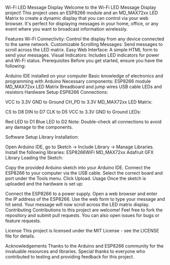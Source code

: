 Wi-Fi LED Message Display
Welcome to the Wi-Fi LED Message Display project! This project uses an ESP8266 module and an MD_MAX72xx LED Matrix to create a dynamic display that you can control via your web browser. It's perfect for displaying messages in your home, office, or any event where you want to broadcast information wirelessly.

Features
Wi-Fi Connectivity: Control the display from any device connected to the same network.
Customizable Scrolling Messages: Send messages to scroll across the LED matrix.
Easy Web Interface: A simple HTML form to send your messages.
Visual Indicators: Includes LED indicators for power and Wi-Fi status.
Prerequisites
Before you get started, ensure you have the following:

Arduino IDE installed on your computer
Basic knowledge of electronics and programming with Arduino
Necessary components:
ESP8266 module
MD_MAX72xx LED Matrix
Breadboard and jump wires
USB cable
LEDs and resistors
Hardware Setup
ESP8266 Connections:

VCC to 3.3V
GND to Ground
CH_PD to 3.3V
MD_MAX72xx LED Matrix:

CS to D8
DIN to D7
CLK to D5
VCC to 3.3V
GND to Ground
LEDs:

Red LED to D1
Blue LED to D2
Note: Double-check all connections to avoid any damage to the components.

Software Setup
Library Installation:

Open Arduino IDE, go to Sketch -> Include Library -> Manage Libraries.
Install the following libraries:
ESP8266WiFi
MD_MAX72xx
Adafruit GFX Library
Loading the Sketch:

Copy the provided Arduino sketch into your Arduino IDE.
Connect the ESP8266 to your computer via the USB cable.
Select the correct board and port under the Tools menu.
Click Upload.
Usage
Once the sketch is uploaded and the hardware is set up:

Connect the ESP8266 to a power supply.
Open a web browser and enter the IP address of the ESP8266.
Use the web form to type your message and hit send.
Your message will now scroll across the LED matrix display.
Contributing
Contributions to this project are welcome! Feel free to fork the repository and submit pull requests. You can also open issues for bugs or feature requests.

License
This project is licensed under the MIT License - see the LICENSE file for details.

Acknowledgements
Thanks to the Arduino and ESP8266 community for the invaluable resources and libraries.
Special thanks to everyone who contributed to testing and providing feedback for this project.

 

